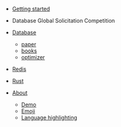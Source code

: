 - [Getting started]()

- Database Global Solicitation Competition

- [Database](md/en-us/Database/README.md)
  - [paper](md/en-us/Database/07_paper/README.md)
  - [books](md/en-us/Database/10_books/README.md)
  - [optimizer](md/en-us/Database/08_optimizer/README.md)

- [Redis](md/en-us/Redis/README.md)

- [Rust](md/en-us/Rust/README.md)

- [About](md/en-us/about.md)
  - [Demo](md/en-us/demo.md)
  - [Emoji](md/en-us/emoji.md)
  - [Language highlighting](md/en-us/language-highlight.md)
